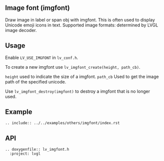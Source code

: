 ```eval_rst
```
## Image font (imgfont)
Draw image in label or span obj with imgfont.
This is often used to display Unicode emoji icons in text.
Supported image formats: determined by LVGL image decoder.

## Usage
Enable `LV_USE_IMGFONT` in `lv_conf.h`.

To create a new imgfont use `lv_imgfont_create(height, path_cb)`.

`height` used to indicate the size of a imgfont.
`path_cb` Used to get the image path of the specified unicode.

Use `lv_imgfont_destroy(imgfont)` to destroy a imgfont that is no longer used.

## Example
```eval_rst
.. include:: ../../examples/others/imgfont/index.rst
```

## API
```eval_rst
.. doxygenfile:: lv_imgfont.h
  :project: lvgl
```